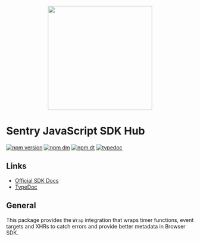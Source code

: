 <p align="center">
  <a href="https://sentry.io" target="_blank" align="center">
    <img src="https://sentry-brand.storage.googleapis.com/sentry-logo-black.png" width="280">
  </a>
  <br />
</p>

# Sentry JavaScript SDK Hub

[![npm version](https://img.shields.io/npm/v/@sentry/transport-wrap.svg)](https://www.npmjs.com/package/@sentry/transport-wrap)
[![npm dm](https://img.shields.io/npm/dm/@sentry/transport-wrap.svg)](https://www.npmjs.com/package/@sentry/transport-wrap)
[![npm dt](https://img.shields.io/npm/dt/@sentry/transport-wrap.svg)](https://www.npmjs.com/package/@sentry/transport-wrap)
[![typedoc](https://img.shields.io/badge/docs-typedoc-blue.svg)](http://getsentry.github.io/sentry-javascript/)

## Links

- [Official SDK Docs](https://docs.sentry.io/quickstart/)
- [TypeDoc](http://getsentry.github.io/sentry-javascript/)

## General

This package provides the `Wrap` integration that wraps timer functions, event targets and XHRs to catch errors and
provide better metadata in Browser SDK.

